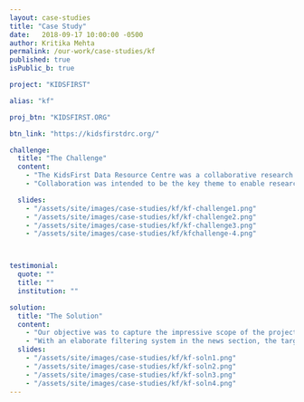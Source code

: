 ```yaml
---
layout: case-studies
title: "Case Study"
date:   2018-09-17 10:00:00 -0500
author: Kritika Mehta
permalink: /our-work/case-studies/kf
published: true
isPublic_b: true

project: "KIDSFIRST"

alias: "kf"

proj_btn: "KIDSFIRST.ORG"

btn_link: "https://kidsfirstdrc.org/"

challenge:
  title: "The Challenge"
  content:
    - "The KidsFirst Data Resource Centre was a collaborative research effort to harmonize clinical and genetic data from pediatric cancer and structural birth defects cohorts. The goal was to create a website to spread awareness and facilitate the launch of a centralized, cloud-based platform that empowers scientists to connect with the scientific and public community."
    - "Collaboration was intended to be the key theme to enable researchers to work together so that personalized treatments could be developed to cure children diagnosed with these disease types. It was important that the site cater to the needs of a diverse set of users including researchers, clinicians, patients, and foundations."

  slides:
    - "/assets/site/images/case-studies/kf/kf-challenge1.png"
    - "/assets/site/images/case-studies/kf/kf-challenge2.png"
    - "/assets/site/images/case-studies/kf/kf-challenge3.png"
    - "/assets/site/images/case-studies/kf/kfchallenge-4.png"



testimonial:
  quote: ""
  title: ""
  institution: ""

solution:
  title: "The Solution"
  content:
    - "Our objective was to capture the impressive scope of the project as Kidsfirst DRC was the largest collection of pediatric genetic data, with more than 25,000 samples to be analysed. Through the use of playful colours and imagery, the interface aimed to be a pleasurable navigational experience for not only researchers, but also for patients and parents of children diagnosed with pediatric cancer. With various sections providing in-depth knowledge about the portal features, user groups and partners, the website was a comprehensive resource about the portal." 
    - "With an elaborate filtering system in the news section, the target audience was kept up to date with events, media and studies conducted in the scientific community. A succinct and easy-to-use guide was provided as a support system to help novice users familiarise themselves with the use of tools required for submission to the KidsFirst Data Portal. Because genetic disease research across pediatric cancer has not been previously performed on a large scale, the website successfully addressed the issue by creating a common platform for research discovery."
  slides:
    - "/assets/site/images/case-studies/kf/kf-soln1.png"
    - "/assets/site/images/case-studies/kf/kf-soln2.png"
    - "/assets/site/images/case-studies/kf/kf-soln3.png"
    - "/assets/site/images/case-studies/kf/kf-soln4.png"
---
```

